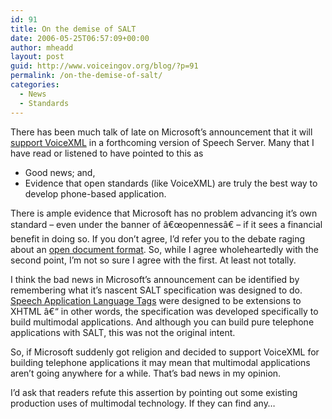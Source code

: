 ```yaml
---
id: 91
title: On the demise of SALT
date: 2006-05-25T06:57:09+00:00
author: mheadd
layout: post
guid: http://www.voiceingov.org/blog/?p=91
permalink: /on-the-demise-of-salt/
categories:
  - News
  - Standards
---
```

There has been much talk of late on Microsoft&#8217;s announcement that it will [support VoiceXML](http://www.computerworld.com.au/index.php/id;868712853;fp;2;fpid;1) in a forthcoming version of Speech Server. Many that I have read or listened to have pointed to this as 

  * Good news; and,
  * Evidence that open standards (like VoiceXML) are truly the best way to develop phone-based application. 

There is ample evidence that Microsoft has no problem advancing it&#8217;s own standard &#8211; even under the banner of â€œopennessâ€ &#8211; if it sees a financial benefit in doing so. If you don&#8217;t agree, I&#8217;d refer you to the debate raging about an [open document format](http://news.com.com/Massachusetts+moves+ahead+sans+Microsoft/2100-1012_3-5878869.html). So, while I agree wholeheartedly with the second point, I&#8217;m not so sure I agree with the first. At least not totally.

I think the bad news in Microsoft&#8217;s announcement can be identified by remembering what it&#8217;s nascent SALT specification was designed to do. [Speech Application Language Tags](http://www.saltforum.org/faq/faq.asp) were designed to be extensions to XHTML â€“ in other words, the specification was developed specifically to build multimodal applications. And although you can build pure telephone applications with SALT, this was not the original intent.

So, if Microsoft suddenly got religion and decided to support VoiceXML for building telephone applications it may mean that multimodal applications aren&#8217;t going anywhere for a while. That&#8217;s bad news in my opinion.

I&#8217;d ask that readers refute this assertion by pointing out some existing production uses of multimodal technology. If they can find any&#8230;